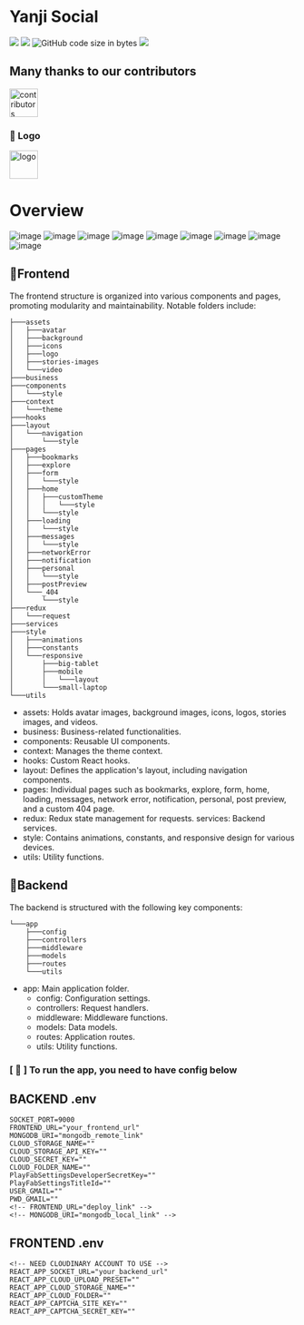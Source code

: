 # Yanji Social

<img src="https://img.shields.io/github/stars/ngtrgiabao/yanji-social"/> <img src="https://img.shields.io/github/issues/ngtrgiabao/yanji-social"/> ![GitHub code size in bytes](https://img.shields.io/github/languages/code-size/ngtrgiabao/yanji-social) <img src="https://img.shields.io/github/license/ngtrgiabao/yanji-social"/>

## Many thanks to our contributors
<p>
<a href="https://github.com/ngtrgiabao/yanji-social/graphs/contributors"><img src="https://contrib.rocks/image?repo=ngtrgiabao/yanji-social" width="50px" height="50px" alt="contributors"/></a>
</p>

### 🍍 Logo
<img src="https://github.com/ngtrgiabao/yanji-social/assets/95952006/6c1efcec-17cd-469f-aa45-495d0bb70a90" width="50px" height="50px" alt="logo"/>

# Overview

![image](frontend/src/assets/screenshots/image-1.png)
![image](frontend/src/assets/screenshots/image-2.png)
![image](frontend/src/assets/screenshots/image-3.png)
![image](frontend/src/assets/screenshots/image-4.png)
![image](frontend/src/assets/screenshots/image-5.png)
![image](frontend/src/assets/screenshots/image-6.png)
![image](frontend/src/assets/screenshots/image-7.png)
![image](frontend/src/assets/screenshots/image-8.png)
![image](frontend/src/assets/screenshots/image-9.png)

## 🌳Frontend
The frontend structure is organized into various components and pages, promoting modularity and maintainability. Notable folders include:

```
├───assets
│   ├───avatar
│   ├───background
│   ├───icons
│   ├───logo
│   ├───stories-images
│   └───video
├───business
├───components
│   └───style
├───context
│   └───theme
├───hooks
├───layout
│   └───navigation
│       └───style
├───pages
│   ├───bookmarks
│   ├───explore
│   ├───form
│   │   └───style
│   ├───home
│   │   ├───customTheme
│   │   │   └───style
│   │   └───style
│   ├───loading
│   │   └───style
│   ├───messages
│   │   └───style
│   ├───networkError
│   ├───notification
│   ├───personal
│   │   └───style
│   ├───postPreview
│   └───_404
│       └───style
├───redux
│   └───request
├───services
├───style
│   ├───animations
│   ├───constants
│   └───responsive
│       ├───big-tablet
│       ├───mobile
│       │   └───layout
│       └───small-laptop
└───utils
```

- assets: Holds avatar images, background images, icons, logos, stories images, and videos.
- business: Business-related functionalities.
- components: Reusable UI components.
- context: Manages the theme context.
- hooks: Custom React hooks.
- layout: Defines the application's layout, including navigation components.
- pages: Individual pages such as bookmarks, explore, form, home, loading, messages, network error, notification, personal, post preview, and a custom 404 page.
- redux: Redux state management for requests.
services: Backend services.
- style: Contains animations, constants, and responsive design for various devices.
- utils: Utility functions.

## 🌳Backend
The backend is structured with the following key components:
```
└───app
    ├───config
    ├───controllers
    ├───middleware
    ├───models
    ├───routes
    └───utils
```
- app: Main application folder.
  - config: Configuration settings.
  - controllers: Request handlers.
  - middleware: Middleware functions.
  - models: Data models.
  - routes: Application routes.
  - utils: Utility functions.

### [ 🥰 ] To run the app, you need to have config below

## BACKEND .env

<!-- ----- BACKEND .env ----- -->
```
SOCKET_PORT=9000
FRONTEND_URL="your_frontend_url"
MONGODB_URI="mongodb_remote_link"
CLOUD_STORAGE_NAME=""
CLOUD_STORAGE_API_KEY=""
CLOUD_SECRET_KEY=""
CLOUD_FOLDER_NAME=""
PlayFabSettingsDeveloperSecretKey=""
PlayFabSettingsTitleId=""
USER_GMAIL=""
PWD_GMAIL=""
<!-- FRONTEND_URL="deploy_link" -->
<!-- MONGODB_URI="mongodb_local_link" -->
```

## FRONTEND .env
```
<!-- NEED CLOUDINARY ACCOUNT TO USE -->
REACT_APP_SOCKET_URL="your_backend_url"
REACT_APP_CLOUD_UPLOAD_PRESET=""
REACT_APP_CLOUD_STORAGE_NAME=""
REACT_APP_CLOUD_FOLDER=""
REACT_APP_CAPTCHA_SITE_KEY=""
REACT_APP_CAPTCHA_SECRET_KEY=""
```
